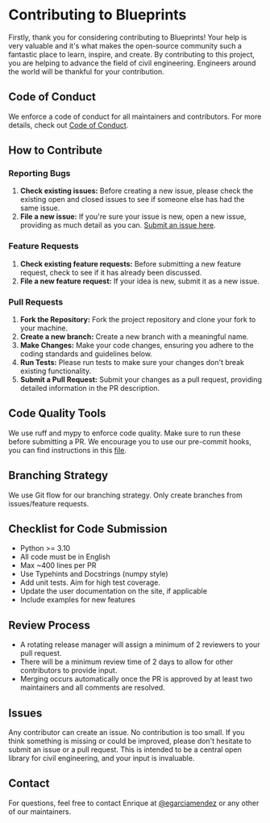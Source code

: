 # Contributing to Blueprints

Firstly, thank you for considering contributing to Blueprints! Your help is very valuable and it's what makes the open-source community such a
fantastic place to learn, inspire, and create. By contributing to this project, you are helping to advance the field of civil engineering. Engineers
around the world will be thankful for your contribution.

## Code of Conduct

We enforce a code of conduct for all maintainers and contributors. For more details, check out [Code of Conduct](.github/CODE_OF_CONDUCT.md).

## How to Contribute

### Reporting Bugs

1. **Check existing issues:** Before creating a new issue, please check the existing open and closed issues to see if someone else has had the same
   issue.
2. **File a new issue:** If you're sure your issue is new, open a new issue, providing as much detail as you
   can. [Submit an issue here](https://github.com/Blueprints-org/blueprints/issues).

### Feature Requests

1. **Check existing feature requests:** Before submitting a new feature request, check to see if it has already been discussed.
2. **File a new feature request:** If your idea is new, submit it as a new issue.

### Pull Requests

1. **Fork the Repository:** Fork the project repository and clone your fork to your machine.
2. **Create a new branch:** Create a new branch with a meaningful name.
3. **Make Changes:** Make your code changes, ensuring you adhere to the coding standards and guidelines below.
4. **Run Tests:** Please run tests to make sure your changes don't break existing functionality.
5. **Submit a Pull Request:** Submit your changes as a pull request, providing detailed information in the PR description.

## Code Quality Tools

We use ruff and mypy to enforce code quality. Make sure to run these before submitting a PR. We encourage you to use our pre-commit
hooks, you can find instructions in this [file](.pre-commit-config.yaml).

## Branching Strategy

We use Git flow for our branching strategy. Only create branches from issues/feature requests.

## Checklist for Code Submission

- Python >= 3.10
- All code must be in English
- Max ~400 lines per PR
- Use Typehints and Docstrings (numpy style)
- Add unit tests. Aim for high test coverage.
- Update the user documentation on the site, if applicable
- Include examples for new features

## Review Process

- A rotating release manager will assign a minimum of 2 reviewers to your pull request.
- There will be a minimum review time of 2 days to allow for other contributors to provide input.
- Merging occurs automatically once the PR is approved by at least two maintainers and all comments are resolved.

## Issues

Any contributor can create an issue. No contribution is too small. If you think something is missing or could be improved, please don't hesitate to
submit an issue or a pull request. This is intended to be a central open library for civil engineering, and your input is invaluable.

## Contact

For questions, feel free to contact Enrique at [@egarciamendez](https://github.com/egarciamendez) or any other of our maintainers.

